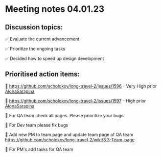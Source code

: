 # Meeting notes 04.01.23   

## Discussion topics:   

:white_check_mark: Evaluate the current advancement

:white_check_mark: Prioritize the ongoing tasks 

:white_check_mark: Decided how to speed up design development 

## Prioritised action items:  

:black_square_button: https://github.com/scholokov/long-travel-2/issues/1596 - Very High prior [AlonaSarapina](https://github.com/AlonaSarapina) 

:black_square_button: https://github.com/scholokov/long-travel-2/issues/1597 - High prior [AlonaSarapina](https://github.com/AlonaSarapina)  

:black_square_button: For QA team check all pages. Please prioritize your bugs. 

:black_square_button: For Dev team please fix bugs 

:black_square_button: Add new PM to team page and update team page of QA team https://github.com/scholokov/long-travel-2/wiki/3.3-Team-page

:black_square_button: For PM's add tasks for QA team 


